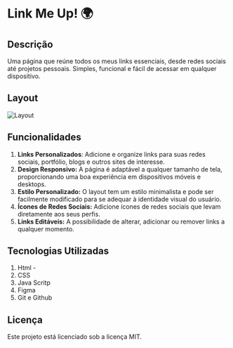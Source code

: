 # Link Me Up! 🌍
## Descrição
Uma página que reúne todos os meus links essenciais, desde redes sociais até projetos pessoais. Simples, funcional e fácil de acessar em qualquer dispositivo.



## Layout
![Layout](./img/Layout.png)

## Funcionalidades
1. **Links Personalizados**: Adicione e organize links para suas redes sociais, portfólio, blogs e outros sites de interesse.
2. **Design Responsivo:** A página é adaptável a qualquer tamanho de tela, proporcionando uma boa experiência em dispositivos móveis e desktops.
3. **Estilo Personalizado:** O layout tem um estilo minimalista e pode ser facilmente modificado para se adequar à identidade visual do usuário.
4. **Ícones de Redes Sociais:** Adicione ícones de redes sociais que levam diretamente aos seus perfis.
5. **Links Editáveis:** A possibilidade de alterar, adicionar ou remover links a qualquer momento.

## Tecnologias Utilizadas
1. Html - 
2. CSS
3. Java Scritp
4. Figma
5. Git e Github

## Licença
Este projeto está licenciado sob a licença MIT.

